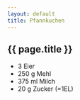 ```yaml
---
layout: default
title: Pfannkuchen
---
```


## {{ page.title }}

* 3 Eier
* 250 g Mehl
* 375 ml Milch
* 20 g Zucker (=1EL)
